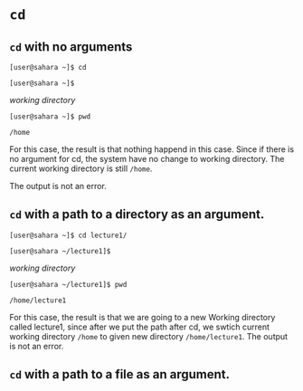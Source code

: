 # `cd`

## `cd` with no arguments

`[user@sahara ~]$ cd`

`[user@sahara ~]$`

*working directory*

`[user@sahara ~]$ pwd`

`/home`

For this case, the result is that nothing happend in this case. Since if there is no argument for cd, the system have no change to working directory. The current working directory is still `/home`.

The output is not an error.


## `cd` with a path to a directory as an argument.

`[user@sahara ~]$ cd lecture1/`

`[user@sahara ~/lecture1]$ `

*working directory*

`[user@sahara ~/lecture1]$ pwd`

`/home/lecture1`

For this case, the result is that we are going to a new Working directory called lecture1, since after we put the path after cd, we swtich current working directory `/home` to given new directory `/home/lecture1`.
The output is not an error.


## `cd` with a path to a file as an argument.

`[user@sahara ~/lecture1]$ cd README`

`bash: cd: README: Not a directory`

*working directory*

`[user@sahara ~/lecture1]$ pwd`

`/home/lecture1`

For this case, the result indicates an error for Not a directory, since cd does not take file as an argument, it is designed to change the current working directory.



# `ls`

## `ls` with no arguments
`[user@sahara ~]$ ls`

`lecture1`

*working directory*

`[user@sahara ~]$ pwd`

`/home`

For this case, after we implements ls, it tells us the folder called lecture1 is in the home working directory. The current working directory is still `/home`.
The output is not an error.


## `ls` with a path to a directory as an argument.
`[user@sahara ~]$ ls lecture1/`

`Hello.class  Hello.java  messages  README`

*working directory*

`[user@sahara ~]$ pwd`

`/home`

For this case, after we put ls with directory, it gives us files and folders in the directory. The current working directory is still `/home`, which remains unchanged.
The output is not an error.


## `ls` with a path to a file as an argument.
`[user@sahara ~/lecture1]$ cd README`

`bash: cd: README: Not a directory`

*working directory*

`[user@sahara ~/lecture1]$ pwd` 

`/home/lecture1`

For this case, the result indicates an error for Not a directory, since cd does not take file as an argument, it is designed to change the current working directory.
The output is not an error.


# `cat`

## `cat` with no arguments

`[user@sahara ~]$ cat`

`Hello World!`(input)

`Hello World!`(output)

*working directory*

`[user@sahara ~]$ pwd`

`/home`

For this case, the result displays the content of my standard input. There is no change for working directory.
The output is not an error.




## `cat` with a path to a directory as an argument.
`[user@sahara ~]$ cat lecture1`
`cat: lecture1: Is a directory`

*working directory*

`[user@sahara ~]$ pwd`

`/home`

For this case, te result displays an error, the directory i input is not valid as an argument of cat. Since cat is used to display the content of files.


## `cat` with a path to a file as an argument.
`[user@sahara ~/lecture1]$ cat messages/zh-cn.txt`

`你好世界`

*working directory*

`[user@sahara ~/lecture1]$ pwd` 

`/home/lecture1`

For this case, the result displays the content of the file we put as arugment, the content of zh-cn.txt will be printed out. 
The output is not an error.



